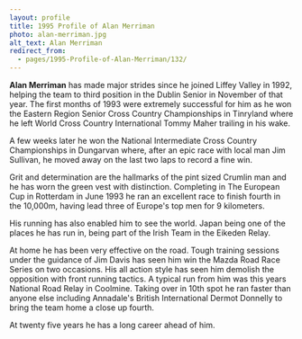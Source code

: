 ```yaml
---
layout: profile
title: 1995 Profile of Alan Merriman
photo: alan-merriman.jpg
alt_text: Alan Merriman
redirect_from:
  - pages/1995-Profile-of-Alan-Merriman/132/
---
```


**Alan Merriman** has made major strides since he joined Liffey Valley in
1992, helping the team to third position in the Dublin Senior in November of
that year. The first months of 1993 were extremely successful for him as he won
the Eastern Region Senior Cross Country Championships in Tinryland where he
left World Cross Country International Tommy Maher trailing in his wake.

A few weeks later he won the National Intermediate Cross Country
Championships in Dungarvan where, after an epic race with local man Jim
Sullivan, he moved away on the last two laps to record a fine win.

Grit and determination are the hallmarks of the pint sized Crumlin
man and he has worn the green vest with distinction. Completing in The European
Cup in Rotterdam in June 1993 he ran an excellent race to finish fourth in the
10,000m, having lead three of Europe's top men for 9 kilometers.

His running has also enabled him to see the world. Japan being one
of the places he has run in, being part of the Irish Team in the Eikeden
Relay.

At home he has been very effective on the road.  Tough training sessions under
the guidance of Jim Davis has seen him win the Mazda Road Race Series on two
occasions. His all action style has seen him demolish the opposition with front
running tactics. A typical run from him was this years National Road Relay in
Coolmine. Taking over in 10th spot he ran faster than anyone else including
Annadale's British International Dermot Donnelly to bring the team home a close
up fourth.

At twenty five years he has a long career ahead of him.

